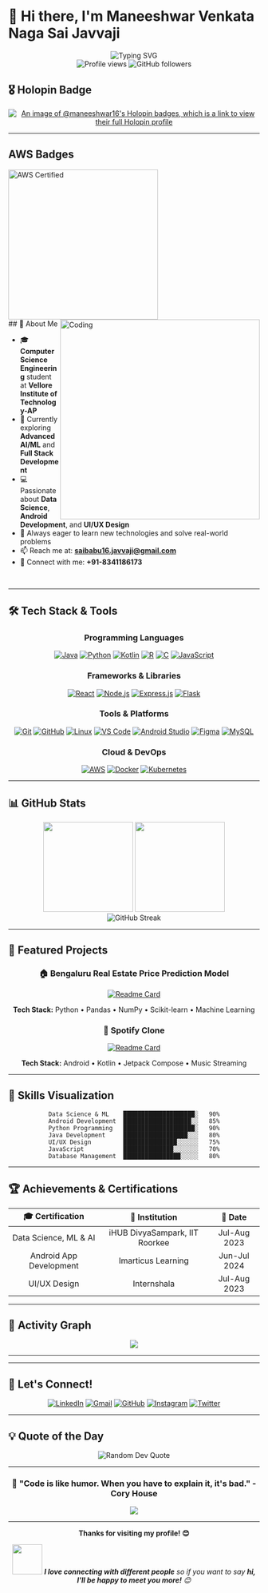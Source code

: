 # 👋 Hi there, I'm Maneeshwar Venkata Naga Sai Javvaji

<div align="center">
  <img src="https://readme-typing-svg.herokuapp.com?font=Fira+Code&size=30&duration=3000&pause=1000&color=00F7FF&center=true&vCenter=true&width=600&lines=Computer+Science+Student;Full+Stack+Developer;AI%2FML+Enthusiast;Android+Developer;UI%2FUX+Designer" alt="Typing SVG" />
</div>

<div align="center">
  <img src="https://komarev.com/ghpvc/?username=yourusername&label=Profile%20views&color=0e75b6&style=flat" alt="Profile views" />
  <img src="https://img.shields.io/github/followers/yourusername?label=Followers&style=social" alt="GitHub followers" />
</div>

## 🎖️ Holopin Badge
<div align="center">
  
[![An image of @maneeshwar16's Holopin badges, which is a link to view their full Holopin profile](https://holopin.me/maneeshwar16)](https://holopin.io/@maneeshwar16)

</div>

---
## AWS Badges
<div>
  <a href="https://www.credly.com/badges/9eccda1f-5cfa-484e-af39-b5b0d268e7ee" target="_blank">
  <img src="https://images.credly.com/size/110x110/images/0e284c3f-5164-4b21-8660-0d84737941bc/image.png" alt="AWS Certified" width="300" height="300">
</a>
</div>
## 🚀 About Me

<img align="right" alt="Coding" width="400" src="https://cdn.dribbble.com/users/1162077/screenshots/3848914/programmer.gif">

- 🎓 **Computer Science Engineering** student at **Vellore Institute of Technology-AP**
- 🌱 Currently exploring **Advanced AI/ML** and **Full Stack Development**
- 💻 Passionate about **Data Science**, **Android Development**, and **UI/UX Design**
- 🎯 Always eager to learn new technologies and solve real-world problems
- 📫 Reach me at: **saibabu16.javvaji@gmail.com**
- 📱 Connect with me: **+91-8341186173**

<br clear="right"/>

---

## 🛠️ Tech Stack & Tools

<div align="center">

### Programming Languages
<a href="https://www.oracle.com/java/" target="_blank" rel="noopener noreferrer"><img src="https://skillicons.dev/icons?i=java" alt="Java" /></a>
<a href="https://www.python.org/" target="_blank" rel="noopener noreferrer"><img src="https://skillicons.dev/icons?i=python" alt="Python" /></a>
<a href="https://kotlinlang.org/" target="_blank" rel="noopener noreferrer"><img src="https://skillicons.dev/icons?i=kotlin" alt="Kotlin" /></a>
<a href="https://www.r-project.org/" target="_blank" rel="noopener noreferrer"><img src="https://skillicons.dev/icons?i=r" alt="R" /></a>
<a href="https://en.wikipedia.org/wiki/C_(programming_language)" target="_blank" rel="noopener noreferrer"><img src="https://skillicons.dev/icons?i=c" alt="C" /></a>
<a href="https://developer.mozilla.org/en-US/docs/Web/JavaScript" target="_blank" rel="noopener noreferrer"><img src="https://skillicons.dev/icons?i=js" alt="JavaScript" /></a>

### Frameworks & Libraries
<a href="https://reactjs.org/" target="_blank" rel="noopener noreferrer"><img src="https://skillicons.dev/icons?i=react" alt="React" /></a>
<a href="https://nodejs.org/" target="_blank" rel="noopener noreferrer"><img src="https://skillicons.dev/icons?i=nodejs" alt="Node.js" /></a>
<a href="https://expressjs.com/" target="_blank" rel="noopener noreferrer"><img src="https://skillicons.dev/icons?i=express" alt="Express.js" /></a>
<a href="https://flask.palletsprojects.com/" target="_blank" rel="noopener noreferrer"><img src="https://skillicons.dev/icons?i=flask" alt="Flask" /></a>

### Tools & Platforms
<a href="https://git-scm.com/" target="_blank" rel="noopener noreferrer"><img src="https://skillicons.dev/icons?i=git" alt="Git" /></a>
<a href="https://github.com/" target="_blank" rel="noopener noreferrer"><img src="https://skillicons.dev/icons?i=github" alt="GitHub" /></a>
<a href="https://www.linux.org/" target="_blank" rel="noopener noreferrer"><img src="https://skillicons.dev/icons?i=linux" alt="Linux" /></a>
<a href="https://code.visualstudio.com/" target="_blank" rel="noopener noreferrer"><img src="https://skillicons.dev/icons?i=vscode" alt="VS Code" /></a>
<a href="https://developer.android.com/studio" target="_blank" rel="noopener noreferrer"><img src="https://skillicons.dev/icons?i=androidstudio" alt="Android Studio" /></a>
<a href="https://www.figma.com/" target="_blank" rel="noopener noreferrer"><img src="https://skillicons.dev/icons?i=figma" alt="Figma" /></a>
<a href="https://www.mysql.com/" target="_blank" rel="noopener noreferrer"><img src="https://skillicons.dev/icons?i=mysql" alt="MySQL" /></a>

### Cloud & DevOps
<a href="https://aws.amazon.com/" target="_blank" rel="noopener noreferrer"><img src="https://skillicons.dev/icons?i=aws" alt="AWS" /></a>
<a href="https://www.docker.com/" target="_blank" rel="noopener noreferrer"><img src="https://skillicons.dev/icons?i=docker" alt="Docker" /></a>
<a href="https://kubernetes.io/" target="_blank" rel="noopener noreferrer"><img src="https://skillicons.dev/icons?i=kubernetes" alt="Kubernetes" /></a>

</div>

---

## 📊 GitHub Stats

<div align="center">
  <img height="180em" src="https://github-readme-stats.vercel.app/api?username=yourusername&show_icons=true&theme=tokyonight&include_all_commits=true&count_private=true"/>
  <img height="180em" src="https://github-readme-stats.vercel.app/api/top-langs/?username=yourusername&layout=compact&langs_count=8&theme=tokyonight"/>
</div>

<div align="center">
  <img src="https://github-readme-streak-stats.herokuapp.com/?user=yourusername&theme=tokyonight" alt="GitHub Streak" />
</div>

---

## 🎯 Featured Projects

<div align="center">

### 🏠 Bengaluru Real Estate Price Prediction Model
[![Readme Card](https://github-readme-stats.vercel.app/api/pin/?username=yourusername&repo=bengaluru-price-prediction&theme=tokyonight)](https://github.com/yourusername/bengaluru-price-prediction)

**Tech Stack:** Python • Pandas • NumPy • Scikit-learn • Machine Learning

### 🎵 Spotify Clone
[![Readme Card](https://github-readme-stats.vercel.app/api/pin/?username=yourusername&repo=spotify-clone&theme=tokyonight)](https://github.com/yourusername/spotify-clone)

**Tech Stack:** Android • Kotlin • Jetpack Compose • Music Streaming

</div>

---

## 🎨 Skills Visualization

<div align="center">
  
```text
Data Science & ML    ████████████████████░   90%
Android Development  ███████████████████░░   85%
Python Programming   ████████████████████░   90%
Java Development     ██████████████████░░░   80%
UI/UX Design         ███████████████░░░░░░   75%
JavaScript           ██████████████░░░░░░░   70%
Database Management  ████████████████░░░░░   80%
```

</div>

---

## 🏆 Achievements & Certifications

<div align="center">
  
| 🎓 **Certification** | 🏢 **Institution** | 📅 **Date** |
|:---------------------:|:------------------:|:------------:|
| Data Science, ML & AI | iHUB DivyaSampark, IIT Roorkee | Jul-Aug 2023 |
| Android App Development | Imarticus Learning | Jun-Jul 2024 |
| UI/UX Design | Internshala | Jul-Aug 2023 |

</div>

---

## 🌟 Activity Graph

<div align="center">
  <img src="https://github-readme-activity-graph.vercel.app/graph?username=yourusername&theme=tokyo-night&hide_border=true" />
</div>

---

---

## 🤝 Let's Connect!

<div align="center">
  
[![LinkedIn](https://img.shields.io/badge/LinkedIn-0077B5?style=for-the-badge&logo=linkedin&logoColor=white)](https://linkedin.com/in/yourprofile)
[![Gmail](https://img.shields.io/badge/Gmail-D14836?style=for-the-badge&logo=gmail&logoColor=white)](mailto:saibabu16.javvaji@gmail.com)
[![GitHub](https://img.shields.io/badge/GitHub-100000?style=for-the-badge&logo=github&logoColor=white)](https://github.com/yourusername)
[![Instagram](https://img.shields.io/badge/Instagram-E4405F?style=for-the-badge&logo=instagram&logoColor=white)](https://instagram.com/yourprofile)
[![Twitter](https://img.shields.io/badge/Twitter-1DA1F2?style=for-the-badge&logo=twitter&logoColor=white)](https://twitter.com/yourprofile)

</div>

---

## 💡 Quote of the Day

<div align="center">
  <img src="https://quotes-github-readme.vercel.app/api?type=horizontal&theme=tokyonight" alt="Random Dev Quote"/>
</div>

---

<div align="center">
  
### 🎯 "Code is like humor. When you have to explain it, it's bad." - Cory House

<img src="https://capsule-render.vercel.app/api?type=waving&color=gradient&height=100&section=footer"/>

</div>

---

<div align="center">
  
**Thanks for visiting my profile! 😊**

<img src="https://media.giphy.com/media/LnQjpWaON8nhr21vNW/giphy.gif" width="60"> <em><b>I love connecting with different people</b> so if you want to say <b>hi, I'll be happy to meet you more!</b> 😊</em>

</div>
